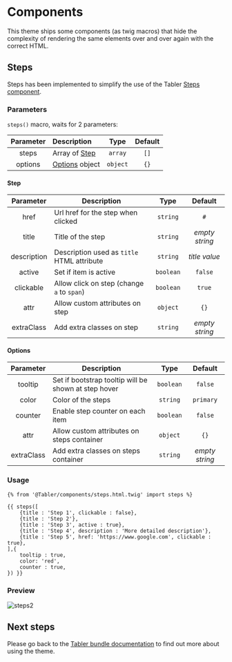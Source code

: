 # Components

This theme ships some components (as twig macros) that hide the complexity of rendering the same elements over and over again with the correct HTML.

## Steps

Steps has been implemented to simplify the use of the Tabler [Steps component](https://preview.tabler.io/docs/steps.html).

### Parameters
`steps()` macro, waits for 2 parameters:

| Parameter | Description                |   Type    | Default |
|:---------:|:---------------------------|:---------:|:-------:|
|   steps   | Array of [Step](#Step)     |  `array`  |  `[]`   |
|  options  | [Options](#Options) object | `object`  |  `{}`   |

#### Step
|  Parameter  | Description                                |   Type    |      Default      |
|:-----------:|--------------------------------------------|:---------:|:-----------------:|
|    href     | Url href for the step when clicked         | `string`  |        `#`        |
|    title    | Title of the step                          | `string`  |  _empty string_   |
| description | Description used as `title` HTML attribute | `string`  |   _title value_   |
|   active    | Set if item is active                      | `boolean` |      `false`      |
|  clickable  | Allow click on step (change `a` to `span`) | `boolean` |      `true`       |
|    attr     | Allow custom attributes on step            | `object`  |       `{}`        |
| extraClass  | Add extra classes on step                  | `string`  |  _empty string_   |

#### Options
| Parameter  | Description                                          |   Type    |    Default     |
|:----------:|------------------------------------------------------|:---------:|:--------------:|
|  tooltip   | Set if bootstrap tooltip will be shown at step hover | `boolean` |    `false`     |                                        
|   color    | Color of the steps                                   | `string`  |   `primary`    |                                        
|  counter   | Enable step counter on each item                     | `boolean` |    `false`     | 
|    attr    | Allow custom attributes on steps container           | `object`  |      `{}`      |   
| extraClass | Add extra classes on steps container                 | `string`  | _empty string_ |      

### Usage

```twig
{% from '@Tabler/components/steps.html.twig' import steps %}

{{ steps([
    {title : 'Step 1', clickable : false},
    {title : 'Step 2'},
    {title : 'Step 3', active : true},
    {title : 'Step 4', description : 'More detailed description'},
    {title : 'Step 5', href: 'https://www.google.com', clickable : true},
],{
    tooltip : true,
    color: 'red',
    counter : true,
}) }}
```
### Preview

![steps2](https://user-images.githubusercontent.com/25293190/170020661-55a08217-3a9e-4d04-8252-333efadf3989.gif)

## Next steps

Please go back to the [Tabler bundle documentation](index.md) to find out more about using the theme.
